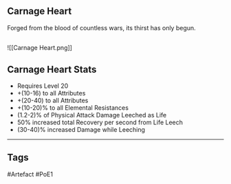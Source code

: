 ## Carnage Heart
Forged from the blood of countless wars,
its thirst has only begun.
##
![[Carnage Heart.png]]
## Carnage Heart Stats
- Requires Level 20
- +(10-16) to all Attributes
- +(20-40) to all Attributes
- +(10-20)% to all Elemental Resistances
- (1.2-2)% of Physical Attack Damage Leeched as Life
- 50% increased total Recovery per second from Life Leech
- (30-40)% increased Damage while Leeching


---
## Tags
#Artefact
#PoE1